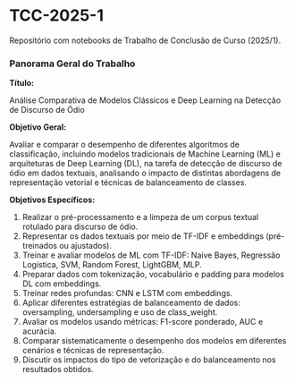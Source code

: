 # TCC-2025-1
Repositório com notebooks de Trabalho de Conclusão de Curso (2025/1). 

### **Panorama Geral do Trabalho**

**Título:**

Análise Comparativa de Modelos Clássicos e
Deep Learning na Detecção de Discurso de Ódio

**Objetivo Geral:**

Avaliar e comparar o desempenho de diferentes algoritmos de classificação, incluindo modelos tradicionais de Machine Learning (ML) e arquiteturas de Deep Learning (DL), na tarefa de detecção de discurso de ódio em dados textuais, analisando o impacto de distintas abordagens de representação vetorial e técnicas de balanceamento de classes.

**Objetivos Específicos:**

1.	Realizar o pré-processamento e a limpeza de um corpus textual rotulado para discurso de ódio.
2.	Representar os dados textuais por meio de TF-IDF e embeddings (pré-treinados ou ajustados).
3.	Treinar e avaliar modelos de ML com TF-IDF: Naive Bayes, Regressão Logística, SVM, Random Forest, LightGBM, MLP.
4.	Preparar dados com tokenização, vocabulário e padding para modelos DL com embeddings.
5.	Treinar redes profundas: CNN e LSTM com embeddings.
6.	Aplicar diferentes estratégias de balanceamento de dados: oversampling, undersampling e uso de class_weight.
7.	Avaliar os modelos usando métricas: F1-score ponderado, AUC e acurácia.
8.	Comparar sistematicamente o desempenho dos modelos em diferentes cenários e técnicas de representação.
9.	Discutir os impactos do tipo de vetorização e do balanceamento nos resultados obtidos.
